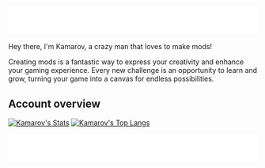 <a href="https://github.com/kamarov-therussiantank#animated-text-light">
  <img src="https://raw.githubusercontent.com/kamarov-therussiantank/kamarov-therussiantank/main/animated-text-light.svg"/>
</a>

Hey there, I'm Kamarov, a crazy man that loves to make mods!

Creating mods is a fantastic way to express your creativity and enhance your gaming experience.
Every new challenge is an opportunity to learn and grow, turning your game into a canvas for endless possibilities.

## Account overview
[![Kamarov's Stats](https://github-readme-stats.vercel.app/api?username=kamarov-therussiantank&theme=transparent&show_icons=true&hide_border=false&border_radius=0&card_width=495&custom_title=My%20Github%20Stats)](https://github.com/kamarov-therussiantank/github-readme-stats)
[![Kamarov's Top Langs](https://github-readme-stats.vercel.app/api/top-langs/?username=kamarov-therussiantank&theme=transparent&show_icons=true&hide_border=false&langs_count=10&border_radius=0&layout=compact&card_width=495&custom_title=Languages)](https://github.com/kamarov-therussiantank/github-readme-stats)

<a href="https://github.com/kamarov-therussiantank#animated-text-overview">
  <img src="https://raw.githubusercontent.com/kamarov-therussiantank/kamarov-therussiantank/main/animated-text-overview.svg"/>
</a>
